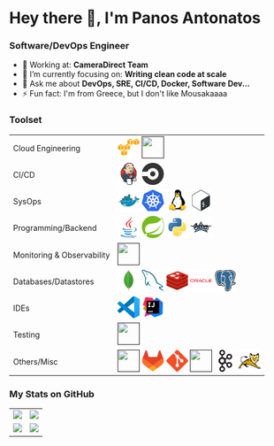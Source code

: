 # Hey there 👋, I'm Panos Antonatos

### Software/DevOps Engineer

- 🔭 Working at: __CameraDirect Team__ 
- 🌱 I’m currently focusing on: __Writing clean code at scale__
- 💬 Ask me about __DevOps, SRE, CI/CD, Docker, Software Dev...__
- ⚡ Fun fact: I'm from Greece, but I don't like Mousakaaaa

### Toolset

<table>
    <tr>
        <td>Cloud Engineering</td>
        <td>
            <a href=""><img src="https://github.com/devicons/devicon/blob/v2.15.1/icons/amazonwebservices/amazonwebservices-original.svg" width="40" height="40"/></a>
            <a href=""><img src="https://www.vectorlogo.zone/logos/serverless/serverless-icon.svg" width="40" height="40"/></a>
        </td>
    </tr>
    <tr>
        <td>CI/CD</td>
        <td>
            <a href=""><img src="https://github.com/devicons/devicon/blob/v2.15.1/icons/jenkins/jenkins-original.svg" width="40" height="40"/></a>
            <a href=""><img src="https://github.com/devicons/devicon/blob/v2.15.1/icons/circleci/circleci-plain.svg" width="40" height="40"/></a>
        </td>
    </tr>
    <tr>
        <td>SysOps</td>
        <td>
            <a href=""><img src="https://github.com/devicons/devicon/blob/v2.15.1/icons/docker/docker-original.svg" width="40" height="40"/></a>
            <a href=""><img src="https://github.com/devicons/devicon/blob/v2.15.1/icons/kubernetes/kubernetes-plain.svg" width="40" height="40"/></a>
            <a href=""><img src="https://github.com/devicons/devicon/blob/v2.15.1/icons/linux/linux-original.svg" width="40" height="40"/></a>
            <a href=""><img src="https://github.com/devicons/devicon/blob/v2.15.1/icons/bash/bash-original.svg" width="40" height="40"/></a>
        </td>
    </tr>
    <tr>
        <td>Programming/Backend</td>
        <td>
            <a href=""><img src="https://github.com/devicons/devicon/blob/v2.15.1/icons/java/java-original.svg" width="40" height="40"/></a>
            <a href=""><img src="https://github.com/devicons/devicon/blob/v2.15.1/icons/spring/spring-original.svg" width="40" height="40"/></a>
            <a href=""><img src="https://github.com/devicons/devicon/blob/v2.15.1/icons/python/python-original.svg" width="40" height="40"/></a>
            <a href=""><img src="https://github.com/devicons/devicon/blob/v2.15.1/icons/groovy/groovy-original.svg" width="40" height="40"/></a>
        </td>
    </tr>
    <tr>
        <td>Monitoring & Observability</td>
        <td>
            <a href=""><img src="https://www.vectorlogo.zone/logos/prometheusio/prometheusio-icon.svg" width="40" height="40"/></a>
        </td>
    </tr>
    <tr>
        <td>Databases/Datastores</td>
        <td>
            <a href=""><img src="https://github.com/devicons/devicon/blob/v2.15.1/icons/mongodb/mongodb-original.svg" width="40" height="40"/></a>
            <a href=""><img src="https://github.com/devicons/devicon/blob/v2.15.1/icons/mysql/mysql-original.svg" width="40" height="40"/></a>
            <a href=""><img src="https://github.com/devicons/devicon/blob/v2.15.1/icons/redis/redis-original.svg" width="40" height="40"/></a>
            <a href=""><img src="https://github.com/devicons/devicon/blob/v2.15.1/icons/oracle/oracle-original.svg" width="40" height="40"/></a>
            <a href=""><img src="https://github.com/devicons/devicon/blob/v2.15.1/icons/postgresql/postgresql-original.svg" width="40" height="40"/></a>
        </td>
    </tr>
    <tr>
        <td>IDEs</td>
        <td>
            <a href=""><img src="https://github.com/devicons/devicon/blob/v2.15.1/icons/vscode/vscode-original.svg" width="40" height="40"/></a>
            <a href=""><img src="https://github.com/devicons/devicon/blob/v2.15.1/icons/intellij/intellij-original.svg" width="40" height="40"/></a>
        </td>
    </tr>
    <tr>
        <td>Testing</td>
        <td>
            <a href=""><img src="https://github.com/PanosAntonatos-ACog/junitSvg/blob/main/JUnit.svg" width="40" height="40"/></a>
        </td>
    </tr>
    <tr>
        <td>Others/Misc</td>
        <td>
            <a href=""><img src="[https://github.com/devicons/devicon/blob/v2.15.1/icons/gradle/gradle-plain.svg](https://github.com/devicons/devicon/blob/v2.15.1/icons/gradle/gradle-plain.svg)" width="40" height="40"/></a>
            <a href=""><img src="https://github.com/devicons/devicon/blob/v2.15.1/icons/gitlab/gitlab-original.svg" width="40" height="40"/></a>
            <a href=""><img src="https://github.com/devicons/devicon/blob/v2.15.1/icons/git/git-original.svg" width="40" height="40"/></a>
            <a href=""><img src="https://www.vectorlogo.zone/logos/getpostman/getpostman-icon.svg" width="40" height="40"/></a>
            <a href=""><img src="https://github.com/devicons/devicon/blob/v2.15.1/icons/apachekafka/apachekafka-original.svg" width="40" height="40"/></a>
            <a href=""><img src="https://github.com/devicons/devicon/blob/v2.15.1/icons/tomcat/tomcat-original.svg" width="40" height="40"/></a>
        </td>
    </tr>
</table>

### My Stats on GitHub

<table>
    <tr>
        <td>
            <img src="https://github-profile-trophy.vercel.app/?username=PanosAntonatos&row=3&column=4&no-bg=true&theme=transparent"/>
        </td>
        <td>
            <img src="https://github-readme-streak-stats.herokuapp.com/?user=PanosAntonatos"/>
        </td> 
    </tr>
    <tr>
        <td>
            <img src="https://github-readme-stats.vercel.app/api?username=PanosAntonatos&count_private=true&show_icons=true&theme=tokyonight&theme=transparent"/>
        </td>
        <td>
            <img src="https://github-readme-stats.vercel.app/api/top-langs/?username=PanosAntonatos&langs_count=10&layout=compact&theme=transparent"/>
        </td>
    </tr>
</table>


